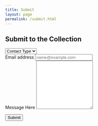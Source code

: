 ```yaml
---
title: Submit
layout: page
permalink: /submit.html
---
```


## Submit to the Collection

<select class="custom-select custom-select-lg mb-3">
  <option selected>Contact Type</option>
  <option value="1">Submission</option>
  <option value="2">Inquiry</option>
  <option value="3">Other</option>
</select>


<form>
  <div class="form-group">
    <label for="exampleFormControlInput1">Email address</label>
    <input type="email" class="form-control" id="exampleFormControlInput1" placeholder="name@example.com">
  </div>


  <div class="form-group">
    <label for="exampleFormControlTextarea1">Message Here</label>
    <textarea class="form-control" id="exampleFormControlTextarea1" rows="10"></textarea>
  </div>


  <button type="submit" class="btn btn-primary">Submit</button>
</form>